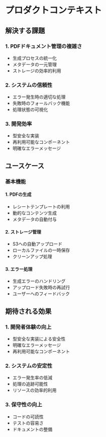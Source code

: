 # プロダクトコンテキスト

## 解決する課題

### 1. PDFドキュメント管理の複雑さ

- 生成プロセスの統一化
- メタデータの一元管理
- ストレージの効率的利用

### 2. システムの信頼性

- エラー発生時の適切な処理
- 失敗時のフォールバック機能
- 処理状態の可視化

### 3. 開発効率

- 型安全な実装
- 再利用可能なコンポーネント
- 明確なエラーメッセージ

## ユースケース

### 基本機能

#### 1. PDFの生成

- レシートテンプレートの利用
- 動的なコンテンツ生成
- メタデータの自動付与

#### 2. ストレージ管理

- S3への自動アップロード
- ローカルファイルの一時保存
- クリーンアップ処理

#### 3. エラー処理

- 生成エラーのハンドリング
- アップロード失敗時の再試行
- ユーザーへのフィードバック

## 期待される効果

### 1. 開発者体験の向上

- 型安全な実装による安全性
- 明確なエラーメッセージ
- 再利用可能なコンポーネント

### 2. システムの安定性

- エラー発生率の低減
- 処理の追跡可能性
- リソースの効率的利用

### 3. 保守性の向上

- コードの可読性
- テストの容易さ
- ドキュメントの整備
